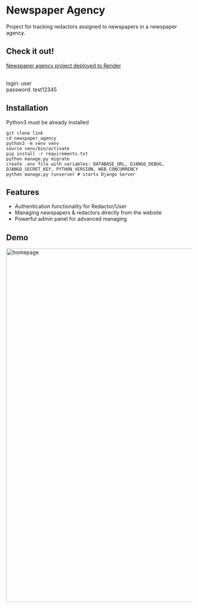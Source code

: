 # Newspaper Agency

Project for tracking redactors assigned to newspapers in a newspaper agency.

## Check it out!

[Newspaper agency project deployed to Render](https://newspaper-agency-jx6a.onrender.com/accounts/login/)

<br />
login: user <br />
password: test12345

## Installation

Python3 must be already installed

```shell
git clone link
cd newspaper_agency
python3 -m venv venv
source venv/bin/activate
pip install -r requirements.txt
python manage.py migrate
create .env file with variables: DATABASE_URL, DJANGO_DEBUG, DJANGO_SECRET_KEY, PYTHON_VERSION, WEB_CONCURRENCY
python manage.py runserver # starts Django Server
``` 

## Features

* Authentication functionality for Redactor/User
* Managing newspapers & redactors directly from the website
* Powerful admin panel for advanced managing

## Demo


<img width="960" alt="homepage" src="https://user-images.githubusercontent.com/102927189/217591092-0131d4c1-3596-4523-8e3b-9618e9bafa19.png">

